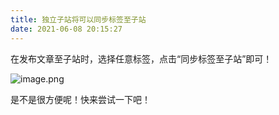 ```yaml
---
title: 独立子站将可以同步标签至子站
date: 2021-06-08 20:15:27
---
```


在发布文章至子站时，选择任意标签，点击“同步标签至子站”即可！

![image.png](https://ssimg.frontenduse.top/article/2021/06/08/90d961d0fc9a116b3d4f71c6961567f6.png)

是不是很方便呢！快来尝试一下吧！